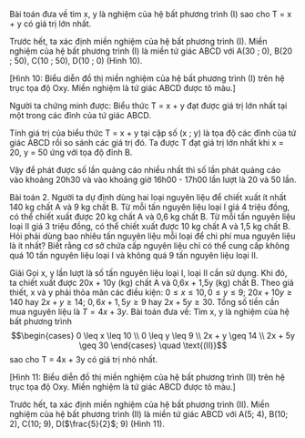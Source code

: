 Bài toán đưa về tìm x, y là nghiệm của hệ bất phương trình (I) sao cho T = x + y có giá trị lớn nhất.

Trước hết, ta xác định miền nghiệm của hệ bất phương trình (I).
Miền nghiệm của hệ bất phương trình (I) là miền tứ giác ABCD với A(30 ; 0), B(20 ; 50), C(10 ; 50), D(10 ; 0) (Hình 10).

[Hình 10: Biểu diễn đồ thị miền nghiệm của hệ bất phương trình (I) trên hệ trục tọa độ Oxy. Miền nghiệm là tứ giác ABCD được tô màu.]

Người ta chứng minh được: Biểu thức T = x + y đạt được giá trị lớn nhất tại một trong các đỉnh của tứ giác ABCD.

Tính giá trị của biểu thức T = x + y tại cặp số (x ; y) là tọa độ các đỉnh của tứ giác ABCD rồi so sánh các giá trị đó. Ta được T đạt giá trị lớn nhất khi x = 20, y = 50 ứng với tọa độ đỉnh B.

Vậy để phát được số lần quảng cáo nhiều nhất thì số lần phát quảng cáo vào khoảng 20h30 và vào khoảng giờ 16h00 - 17h00 lần lượt là 20 và 50 lần.

Bài toán 2. Người ta dự định dùng hai loại nguyên liệu để chiết xuất ít nhất 140 kg chất A và 9 kg chất B.
Từ mỗi tấn nguyên liệu loại I giá 4 triệu đồng, có thể chiết xuất được 20 kg chất A và 0,6 kg chất B. Từ mỗi tấn nguyên liệu loại II giá 3 triệu đồng, có thể chiết xuất được 10 kg chất A và 1,5 kg chất B. Hỏi phải dùng bao nhiêu tấn nguyên liệu mỗi loại để chi phí mua nguyên liệu là ít nhất? Biết rằng cơ sở chứa cấp nguyên liệu chỉ có thể cung cấp không quá 10 tấn nguyên liệu loại I và không quá 9 tấn nguyên liệu loại II.

Giải
Gọi x, y lần lượt là số tấn nguyên liệu loại I, loại II cần sử dụng.
Khi đó, ta chiết xuất được 20x + 10y (kg) chất A và 0,6x + 1,5y (kg) chất B.
Theo giả thiết, x và y phải thỏa mãn các điều kiện:
$0 \leq x \leq 10, 0 \leq y \leq 9;$
$20x + 10y \geq 140$ hay $2x + y \geq 14;$
$0,6x + 1,5y \geq 9$ hay $2x + 5y \geq 30.$
Tổng số tiền cần mua nguyên liệu là
$T = 4x + 3y.$
Bài toán đưa về: Tìm x, y là nghiệm của hệ bất phương trình
$$\begin{cases}
0 \leq x \leq 10 \\
0 \leq y \leq 9 \\
2x + y \geq 14 \\
2x + 5y \geq 30
\end{cases} \quad \text{(II)}$$
sao cho T = 4x + 3y có giá trị nhỏ nhất.

[Hình 11: Biểu diễn đồ thị miền nghiệm của hệ bất phương trình (II) trên hệ trục tọa độ Oxy. Miền nghiệm là tứ giác ABCD được tô màu.]

Trước hết, ta xác định miền nghiệm của hệ bất phương trình (II).
Miền nghiệm của hệ bất phương trình (II) là miền tứ giác ABCD với A(5; 4), B(10; 2), C(10; 9), D($\frac{5}{2}$; 9) (Hình 11).